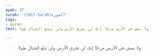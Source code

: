 ```yaml
---
ayah: 37
surah: '[[017-Surah|سورة]]'
tags:
- quran
text: ولا تمش في الأرض مرحا ۖ إنك لن تخرق الأرض ولن تبلغ الجبال طولا

---
```

> ولا تمش في الأرض مرحا ۖ إنك لن تخرق الأرض ولن تبلغ الجبال طولا
